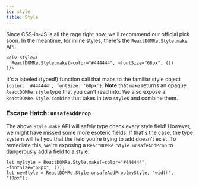 ```yaml
---
id: style
title: Style
---
```


Since CSS-in-JS is all the rage right now, we'll recommend our official pick soon. In the meantime, for inline styles, there's the `ReactDOMRe.Style.make` API:

```reason
<div style=(
  ReactDOMRe.Style.make(~color="#444444", ~fontSize="68px", ())
)/>
```

It's a labeled (typed!) function call that maps to the familiar style object `{color: '#444444', fontSize: '68px'}`. **Note** that `make` returns an opaque `ReactDOMRe.style` type that you can't read into. We also expose a `ReactDOMRe.Style.combine` that takes in two `style`s and combine them.

### Escape Hatch: `unsafeAddProp`

The above `Style.make` API will safely type check every style field! However, we might have missed some more esoteric fields. If that's the case, the type system will tell you that the field you're trying to add doesn't exist. To remediate this, we're exposing a `ReactDOMRe.Style.unsafeAddProp` to dangerously add a field to a style:

```reason
let myStyle = ReactDOMRe.Style.make(~color="#444444", ~fontSize="68px", ());
let newStyle = ReactDOMRe.Style.unsafeAddProp(myStyle, "width", "10px");
```
